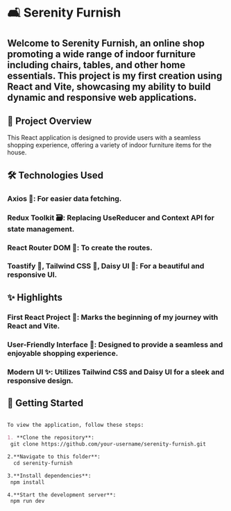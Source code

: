 # 🛋️ Serenity Furnish


## Welcome to Serenity Furnish, an online shop promoting a wide range of indoor furniture including chairs, tables, and other home essentials. This project is my first creation using React and Vite, showcasing my ability to build dynamic and responsive web applications.

## 🌟 Project Overview
This React application is designed to provide users with a seamless shopping experience, offering a variety of indoor furniture items for the house.

## 🛠️ Technologies Used
### Axios 📡: For easier data fetching.
### Redux Toolkit 🗃️: Replacing UseReducer and Context API for state management.
### React Router DOM 🚦: To create the routes.
### Toastify 🎉, Tailwind CSS 💅, Daisy UI 🎨: For a beautiful and responsive UI.


## ✨ Highlights
### First React Project 🌱: Marks the beginning of my journey with React and Vite.
### User-Friendly Interface 🏡: Designed to provide a seamless and enjoyable shopping experience.
### Modern UI ✨: Utilizes Tailwind CSS and Daisy UI for a sleek and responsive design.

## 🚀 Getting Started

```markdown

To view the application, follow these steps:

1. **Clone the repository**:
 git clone https://github.com/your-username/serenity-furnish.git

2.**Navigate to this folder**:
  cd serenity-furnish

3.**Install dependencies**:
 npm install

4.**Start the development server**:
 npm run dev




